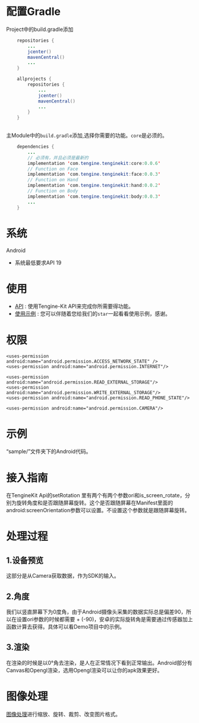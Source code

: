 # 配置Gradle
Project中的build.gradle添加
```java
    repositories {
        ...
        jcenter()
        mavenCentral()
        ...
    }

    allprojects {
        repositories {
            ...
            jcenter()
            mavenCentral()
            ...    
        }
    }
    
```           
主Module中的```build.gradle```添加,选择你需要的功能。```core```是必须的。
```java
    dependencies {
        ...
        // 必须有，并且必须是最新的
        implementation 'com.tengine.tenginekit:core:0.0.6'
        // Function on Face
        implementation 'com.tengine.tenginekit:face:0.0.3'
        // Function on Hand
        implementation 'com.tengine.tenginekit:hand:0.0.2'
        // Function on Body
        implementation 'com.tengine.tenginekit:body:0.0.3'
        ...
    } 
```
# 系统
Android
- 系统最低要求API 19

# 使用
- [API](Android_api_CN.md) : 使用Tengine-Kit API来完成你所需要得功能。
- [使用示例](Usage.md) : 您可以伴随着您给我们的```star```一起看看使用示例，感谢。

# 权限
``` permission
<uses-permission android:name="android.permission.ACCESS_NETWORK_STATE" />
<uses-permission android:name="android.permission.INTERNET"/>

<uses-permission android:name="android.permission.READ_EXTERNAL_STORAGE"/>
<uses-permission android:name="android.permission.WRITE_EXTERNAL_STORAGE"/>
<uses-permission android:name="android.permission.READ_PHONE_STATE"/>

<uses-permission android:name="android.permission.CAMERA"/>
```

# 示例
“sample/”文件夹下的Android代码。
# 接入指南
在TengineKit Api的setRotation 里有两个有两个参数ori和is_screen_rotate，分别为旋转角度和是否跟随屏幕旋转。这个是否跟随屏幕在Manifest里面的android:screenOrientation参数可以设置。不设置这个参数就是跟随屏幕旋转。
# 处理过程
## 1.设备预览
这部分是从Camera获取数据，作为SDK的输入。
## 2.角度
我们以竖直屏幕下为0度角，由于Android摄像头采集的数据实际总是偏差90，所以在设置ori参数的时候都需要 + (-90)，安卓的实际旋转角是需要通过传感器加上函数计算去获得。具体可以看Demo项目中的示例。
## 3.渲染
在渲染的时候是以0°角去渲染，是人在正常情况下看到正常输出。Android部分有Canvas和Opengl渲染，选用Opengl渲染可以让你的apk效果更好。

# 图像处理
[图像处理](Android_api_CN.md#图像处理文档)进行缩放、旋转、裁剪、改变图片格式。
